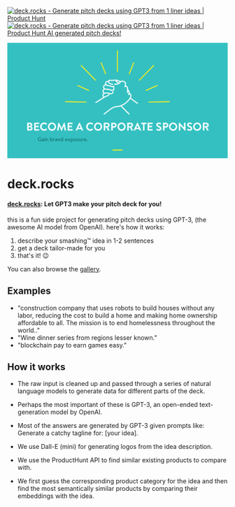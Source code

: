<a href="https://www.producthunt.com/products/deck-rocks?utm_source=badge-top-post-badge&utm_medium=badge&utm_souce=badge-deck&#0045;rocks" target="_blank"><img src="https://api.producthunt.com/widgets/embed-image/v1/top-post-badge.svg?post_id=354234&theme=light&period=daily" alt="deck&#0046;rocks - Generate&#0032;pitch&#0032;decks&#0032;using&#0032;GPT3&#0032;from&#0032;1&#0032;liner&#0032;ideas | Product Hunt" style="width: 250px; height: 54px;" width="250" height="54" /></a>
[![deck.rocks - Generate pitch decks using GPT3 from 1 liner ideas | Product Hunt
AI generated pitch decks!](https://api.producthunt.com/widgets/embed-image/v1/featured.svg?post_id=354234&theme=light)](https://www.producthunt.com/posts/deck-rocks?utm_source=badge-featured&utm_medium=badge&utm_souce=badge-deck-rocks)

<p align=center>
  <a href="https://github.com/sponsors/creatorrr"><img src="/assets/img/sponsor.gif" /></a>
</p>

# deck.rocks

#### [deck.rocks](https://deck.rocks): Let GPT3 make your pitch deck for you!

this is a fun side project for generating pitch decks using GPT-3, (the awesome AI model from OpenAI). here's how it works:

1. describe your smashing™ idea in 1-2 sentences
2. get a deck tailor-made for you
3. that's it! 😉

You can also browse the [gallery](https://deck.rocks/gallery).

## Examples

- "construction company that uses robots to build houses without any labor, reducing the cost to build a home and making home ownership affordable to all. The mission is to end homelessness throughout the world.."
- "Wine dinner series from regions lesser known."
- "blockchain pay to earn games easy."

## How it works

- The raw input is cleaned up and passed through a series of natural language models to generate data for different parts of the deck.

- Perhaps the most important of these is GPT-3, an open-ended text-generation model by OpenAI.

- Most of the answers are generated by GPT-3 given prompts like:
  Generate a catchy tagline for: [your idea].

- We use Dall-E (mini) for generating logos from the idea description.

- We use the ProductHunt API to find similar existing products to compare with.

- We first guess the corresponding product category for the idea and then find the most semantically similar products by comparing their embeddings with the idea.
